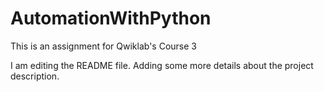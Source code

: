 # AutomationWithPython
This is an assignment for Qwiklab's Course 3 

I am editing the README file. Adding some more details about the project description.
